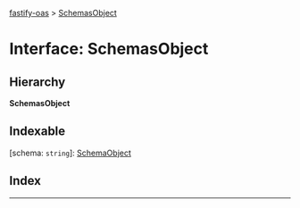 [fastify-oas](../README.md) > [SchemasObject](../interfaces/schemasobject.md)

# Interface: SchemasObject

## Hierarchy

**SchemasObject**

## Indexable

\[schema: `string`\]:&nbsp;[SchemaObject](schemaobject.md)
## Index

---

